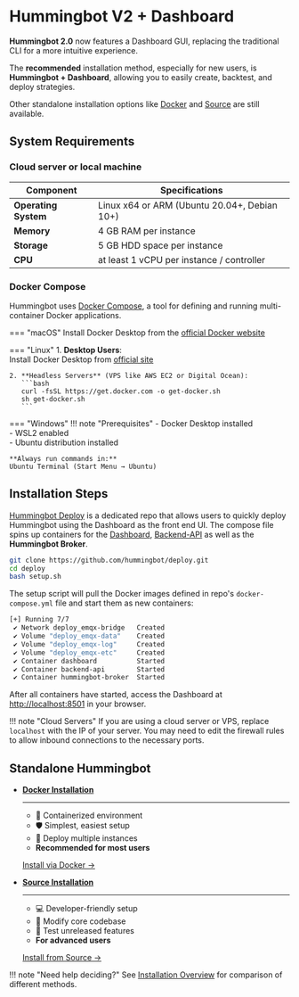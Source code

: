 # Hummingbot V2 + Dashboard

**Hummingbot 2.0** now features a Dashboard GUI, replacing the traditional CLI for a more intuitive experience. 

The **recommended** installation method, especially for new users, is **Hummingbot + Dashboard**, allowing you to easily create, backtest, and deploy strategies. 

Other standalone installation options like [Docker](docker.md) and [Source](source.md) are still available.

## System Requirements

### **Cloud server or local machine** 

| **Component**        | **Specifications**                                     |
|----------------------|-------------------------------------------------------|
| **Operating System** | Linux x64 or ARM (Ubuntu 20.04+, Debian 10+)          | 
| **Memory**           | 4 GB RAM per instance                                 |
| **Storage**          | 5 GB HDD space per instance                           |
| **CPU**              | at least 1 vCPU per instance / controller             |


### **Docker Compose**

Hummingbot uses [Docker Compose](https://docs.docker.com/compose/), a tool for defining and running multi-container Docker applications. 

=== "macOS"
    Install Docker Desktop from the [official Docker website](https://docs.docker.com/desktop/install/mac-install/)
    

=== "Linux"
    1. **Desktop Users**:  
       Install Docker Desktop from [official site](https://docs.docker.com/desktop/install/linux-install/)
    
    2. **Headless Servers** (VPS like AWS EC2 or Digital Ocean):  
       ```bash
       curl -fsSL https://get.docker.com -o get-docker.sh
       sh get-docker.sh
       ```
    

=== "Windows"
    !!! note "Prerequisites"
        - Docker Desktop installed  
        - WSL2 enabled  
        - Ubuntu distribution installed
    
    **Always run commands in:**  
    Ubuntu Terminal (Start Menu → Ubuntu)  
    

## Installation Steps

[Hummingbot Deploy](https://github.com/hummingbot/deploy) is a dedicated repo that allows users to quickly deploy Hummingbot using the Dashboard as the front end UI. The compose file spins up containers for the [Dashboard](https://github.com/hummingbot/dashboard), [Backend-API](https://github.com/hummingbot/backend-api) as well as the **Hummingbot Broker**.

```bash
git clone https://github.com/hummingbot/deploy.git
cd deploy
bash setup.sh
```

The setup script will pull the Docker images defined in repo's `docker-compose.yml` file and start them as new containers:

```bash
[+] Running 7/7
 ✔ Network deploy_emqx-bridge   Created
 ✔ Volume "deploy_emqx-data"    Created
 ✔ Volume "deploy_emqx-log"     Created
 ✔ Volume "deploy_emqx-etc"     Created
 ✔ Container dashboard          Started 
 ✔ Container backend-api        Started 
 ✔ Container hummingbot-broker  Started 
```

After all containers have started, access the Dashboard at <http://localhost:8501> in your browser.

!!! note "Cloud Servers"
    If you are using a cloud server or VPS, replace `localhost` with the IP of your server. You may need to edit the firewall rules to allow inbound connections to the necessary ports.  


## Standalone Hummingbot

<div class="grid cards" markdown>

-   __[Docker Installation](./docker.md)__

    ---
    
    - 🐳 Containerized environment  
    - 🛡️ Simplest, easiest setup   
    - 🔄 Deploy multiple instances  
    - **Recommended for most users**

    [Install via Docker →](./docker.md)

-   __[Source Installation](./source.md)__

    ---
    
    - 💻 Developer-friendly setup  
    - 🔧 Modify core codebase  
    - 🧪 Test unreleased features  
    - **For advanced users**

    [Install from Source →](./source.md)

</div>

!!! note "Need help deciding?"
    See [Installation Overview](./install-overview.md) for comparison of different methods.




